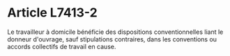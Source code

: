 # Article L7413-2

Le travailleur à domicile bénéficie des dispositions conventionnelles liant le donneur d'ouvrage, sauf stipulations contraires, dans les conventions ou accords collectifs de travail en cause.